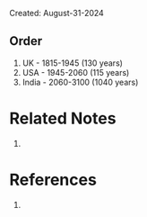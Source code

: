 Created: August-31-2024

## Order

1. UK - 1815-1945 (130 years)
2. USA - 1945-2060 (115 years)
3. India - 2060-3100 (1040 years)

# Related Notes

1. 
# References

1. 
